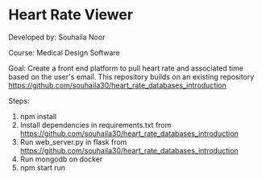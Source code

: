 # Heart Rate Viewer

Developed by: Souhaila Noor

Course: Medical Design Software

Goal: 
Create a front end platform to pull heart rate and associated time based on the user's email. 
This repository builds on an existing repository https://github.com/souhaila30/heart_rate_databases_introduction

Steps:
1. npm install
2. Install dependencies in requirements.txt from https://github.com/souhaila30/heart_rate_databases_introduction
3. Run web_server.py in flask from https://github.com/souhaila30/heart_rate_databases_introduction
4. Run mongodb on docker
5. npm start run
